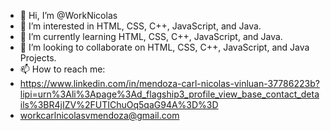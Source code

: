 - 👋 Hi, I’m @WorkNicolas
- 👀 I’m interested in HTML, CSS, C++, JavaScript, and Java.
- 🌱 I’m currently learning HTML, CSS, C++, JavaScript, and Java.
- 💞️ I’m looking to collaborate on HTML, CSS, C++, JavaScript, and Java Projects.
- 📫 How to reach me:
- https://www.linkedin.com/in/mendoza-carl-nicolas-vinluan-37786223b?lipi=urn%3Ali%3Apage%3Ad_flagship3_profile_view_base_contact_details%3BR4jIZV%2FUTIChuOq5qaG94A%3D%3D
- workcarlnicolasvmendoza@gmail.com

<!---
WorkNicolas/WorkNicolas is a ✨ special ✨ repository because its `README.md` (this file) appears on your GitHub profile.
You can click the Preview link to take a look at your changes.
--->
